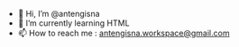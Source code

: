 - 👋 Hi, I’m @antengisna
- 🌱 I’m currently learning HTML
- 📫 How to reach me : antengisna.workspace@gmail.com

<!---
antengisna/antengisna is a ✨ special ✨ repository because its `README.md` (this file) appears on your GitHub profile.
You can click the Preview link to take a look at your changes.
--->
